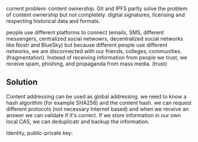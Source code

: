 current problem:
content ownership. Git and IPFS partly solve the problem of content ownership but not completely. digital signatures, licensing and respecting historical data and formats. 

 people use different platforms to connect (emails, SMS, different messengers, centralized social netwowrs, decentralized social networks like Nostr and BlueSky) but because different people use different networks, we are disconnected with our friends, colleges, communities. (fragmentation). Instead of receiving information from people we trust, we receive spam, phishing, and propaganda from mass media. (trust)

## Solution

Content addressing can be used as global addressing. we need to know a hash algorithm (for example SHA256) and the content hash. we can request different protocols (not necessary Internet based) and when we receive an answer we can validate if it's correct. If we store information in our own local CAS, we can deduplicatr and backup the information.

Identity, public-private key:


